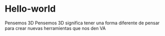 # Hello-world
Pensemos 3D 
Pensemos 3D significa tener una forma diferente de pensar para crear nuevas herramientas que nos den VA 
